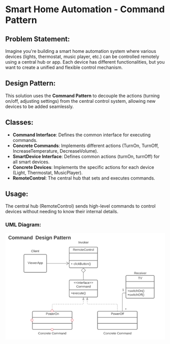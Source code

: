 # Smart Home Automation - Command Pattern

## Problem Statement:
Imagine you're building a smart home automation system where various devices (lights, thermostat, music player, etc.) can be controlled remotely using a central hub or app. Each device has different functionalities, but you want to create a unified and flexible control mechanism.

## Design Pattern:
This solution uses the **Command Pattern** to decouple the actions (turning on/off, adjusting settings) from the central control system, allowing new devices to be added seamlessly.

## Classes:
- **Command Interface**: Defines the common interface for executing commands.
- **Concrete Commands**: Implements different actions (TurnOn, TurnOff, IncreaseTemperature, DecreaseVolume).
- **SmartDevice Interface**: Defines common actions (turnOn, turnOff) for all smart devices.
- **Concrete Devices**: Implements the specific actions for each device (Light, Thermostat, MusicPlayer).
- **RemoteControl**: The central hub that sets and executes commands.

## Usage:
The central hub (RemoteControl) sends high-level commands to control devices without needing to know their internal details.

### UML Diagram:
![UML Class Diagram](commandPatternImage.png)
